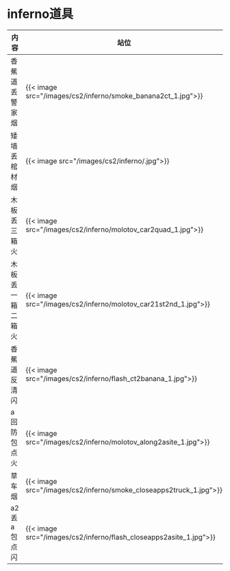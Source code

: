 # inferno道具



| 内容 | 站位 | 瞄点 |
|-------|-------|-------|
| 香蕉道丢警家烟| {{< image src="/images/cs2/inferno/smoke_banana2ct_1.jpg">}}|{{< image src="/images/cs2/inferno/smoke_banana2ct_2.jpg">}} |
| 矮墙丢棺材烟| {{< image src="/images/cs2/inferno/.jpg">}}|{{< image src="/images/cs2/inferno/.jpg">}} |
| 木板丢三箱火| {{< image src="/images/cs2/inferno/molotov_car2quad_1.jpg">}}| {{< image src="/images/cs2/inferno/molotov_car2quad_2.jpg">}}|
| 木板丢一箱二箱火|{{< image src="/images/cs2/inferno/molotov_car21st2nd_1.jpg">}} | {{< image src="/images/cs2/inferno/_2.jpg">}}|
|香蕉道反清闪 | {{< image src="/images/cs2/inferno/flash_ct2banana_1.jpg">}}| {{< image src="/images/cs2/inferno/flash_ct2banana_2.jpg">}}|
| a回防包点火| {{< image src="/images/cs2/inferno/molotov_along2asite_1.jpg">}}| {{< image src="/images/cs2/inferno/molotov_along2asite_2.jpg">}}|
| 草车烟| {{< image src="/images/cs2/inferno/smoke_closeapps2truck_1.jpg">}}| {{< image src="/images/cs2/inferno/smoke_closeapps2truck_2.jpg">}}|
| a2丢a包点闪|{{< image src="/images/cs2/inferno/flash_closeapps2asite_1.jpg">}} | {{< image src="/images/cs2/inferno/flash_closeapps2asite_2.jpg">}}|
